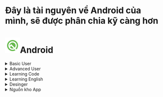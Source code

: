 # Đây là tài nguyên về Android của mình, sẽ được phân chia kỹ càng hơn

# ![android_q_logo.png](https://raw.githubusercontent.com/Zenfection/Image/master/2020/11/27-08-55-37-android_q_logo.png)Android

<div>
<script>(function () {
    console.log("Đã chèn css");
    var link = document.querySelector("link[rel*='css']") || document.createElement('link');
    link.rel = 'stylesheet';
    link.href = 'https://zenfection.github.io/Source/style.css';
    document.getElementsByTagName('head')[0].appendChild(link);
})();
</script>
<script>(function () {
    var script = document.querySelector("script[rel*='js']") || document.createElement('script');
    script.src = 'https://code.jquery.com/jquery-3.5.1.js';
    document.getElementsByTagName('head')[0].appendChild(script);
})();
</script>
<script>(function () {
    var script = document.querySelector("script[rel*='js']") || document.createElement('script');
    script.src = 'https://zenfection.github.io/Source/main.js';
    document.getElementsByTagName('head')[0].appendChild(script);
})();
</script>
</div>

<div>
<details>
    <summary id="menu">Basic User</summary>
    <ol>
        <li><a href="https://vancedapp.com/"><img src="https://raw.githubusercontent.com/Zenfection/Image/master/2020/11/28-15-12-28-youtubevaced.png" alt="error_image" width="50"> Youtube Vanced</a><strong> (auto)</strong> : Coi Youtube như Premium không quảng cáo phát nền</li>
        <li><a href="https://thedise.me/instander/"><img src="https://raw.githubusercontent.com/Zenfection/Image/master/2020/11/28-15-17-48-instander.png" alt="error_image"> Instander</a><strong> (auto)</strong> : Tương tự Instragam nhưng nhiều tính năng hơn...</li>
        <li><a href="https://app.box.com/s/oyjtyyj0ievmb7ehtx2rfy7p4yqb3ppe"><img src="https://raw.githubusercontent.com/Zenfection/Image/master/2020/11/28-15-20-34-AdGuard.png" alt="error_image"> Adguard</a><strong> (3.6.1)</strong> : Chặn quảng cáo mọi app trên Android</li>
        <li><a href="https://app.box.com/s/31qs5ufvz61qipkcvu0a3pdmddxhwi8d"><img src="https://raw.githubusercontent.com/Zenfection/Image/master/2020/11/28-15-15-27-WPS%20Office.png" alt="error_image"> WPS Office</a><strong> (13.1)</strong> : Bộ Office tốt nhất cho Android</li>
        <li><a href="https://app.box.com/s/a3rjcud4vrbgt5h4qgx3sqpqkmdp7vlr"><img src="https://raw.githubusercontent.com/Zenfection/Image/master/2020/11/28-15-25-15-winrar_logo.png" alt="error_image"> Winrar</a><strong> (6.0.0)</strong> : Giải nén mọi thể loại file nhanh gọn lẹ</li>
        <li><a href="https://app.box.com/s/7eg9m6cc43qaa1lktoqy8twkegwxccfy"><img src="https://raw.githubusercontent.com/Zenfection/Image/master/2020/11/28-15-26-00-alarmy.png" alt="error_image"> Alarmy</a><strong> (3.43.07)</strong> : Đồng hồ báo thức tốt nhất trong Android</li>
        <li><a href="https://pro.coccoc.com/"><img src="https://raw.githubusercontent.com/Zenfection/Image/master/2020/11/28-15-30-55-coc_coc.png" alt="error_image"> Cốc Cốc Browser Pro</a><strong> (auto)</strong> : Trình duyệt khá tốt trên Android</li>
        <li><a href="https://app.box.com/s/dp9dzt4vnppi89usvyksapmbcylsb3yg"><img src="https://raw.githubusercontent.com/Zenfection/Image/master/2020/11/28-15-33-01-nhacuatui.png" alt="error_image"> NhacCuaTui</a><strong> (7.0.1)</strong> : Nghe nhạc FLAC Việt nam rất tốt</li>
        <li><a href="https://app.box.com/s/7lfwmgquexyt9ae2di2ocj3lukad5ael"><img src="https://raw.githubusercontent.com/Zenfection/Image/master/2020/11/28-15-32-23-zingmp3.png" alt="error_image"> ZingMp3</a><strong> (20.12.01)</strong> : Phần mềm nghe nhạc quá nổi tiếng ở Việt Nam</li>
        <li><a href="https://app.box.com/s/o2acn7u6ubmnnd1d0gp8nyk4d1wne6cq"><img src="https://raw.githubusercontent.com/Zenfection/Image/master/2020/11/28-21-36-57-Spotify_Dark.png" alt="error_image"> Spotify</a><strong> (8.5.89.901)</strong> : Nghe nhạc siêu hay và AI chọn nhạc tốt nhất</li>
        <li><a href="https://app.box.com/s/n36yygfq3tjhpbdtgirevwc87wdmv67l"><img src="https://raw.githubusercontent.com/Zenfection/Image/master/2020/11/28-15-15-31-Speedtest.png" alt="error_image"> SpeedTest</a><strong> (4.5.26)</strong> : Test tốc độ mạng tốt nhất</li>  
    </ol>   
    </details>
</div>

<div>
    <details>
    <summary id="menu">Advanced User</summary>
        <ol>
            <li><a href="https://app.box.com/s/3r7uvmzdx6i993sxbinrv1z1uf86zi3u"><img src="https://raw.githubusercontent.com/Zenfection/Image/master/2020/11/28-16-22-32-truecaller.png" alt="error_image"> TrueCaller</a><strong> (11.38.9)</strong> : Gọi, nhắn tin, chặn spam tự động...</li>
            <li><a href="https://play.google.com/store/apps/details?id=com.termux"><img src="https://raw.githubusercontent.com/Zenfection/Image/master/2020/11/28-16-22-41-termux.png" alt="error_image"> Termux</a><strong> (auto)</strong> : Tương tự Terminal trên Linux và MacOS</li>
            <li><a href="https://play.google.com/store/apps/details?id=app.zenly.locator"><img src="https://raw.githubusercontent.com/Zenfection/Image/master/2020/11/28-16-22-30-zenly.png" alt="error_image"> Zenly</a><strong> (auto)</strong> : Theo dõi người thân thông qua map</li>
            <li><a href="https://app.box.com/s/ykkog4tosfvu4wh5mffiy4tlzfl77d4s"><img src="https://raw.githubusercontent.com/Zenfection/Image/master/2020/11/28-16-20-55-UFO%20VPN.png" alt="error_image"> UFO VPN</a><strong> (2.4.4)</strong> : VPN khá là nhanh nhất trên Android</li>
            <li><a href="https://app.box.com/s/htut3pgwuvp4lunuimqm8pmysrfz4br4"><img src="https://raw.githubusercontent.com/Zenfection/Image/master/2020/11/28-16-19-54-es%20file%20exployer.png" alt="error_image"> ES File Exployer</a><strong> (4.2.4.0.1)</strong> : Quản lí file mạnh mẽ, nhiều tính năng khác</li>
            <li><a href="https://app.box.com/s/5i1u6j6ubp0hjiwv9vymgeurlfuyt849"><img src="https://raw.githubusercontent.com/Zenfection/Image/master/2020/11/28-16-18-34-TFlat.png" alt="error_image"> Từ điển TFlat</a><strong> (7.7.3)</strong> : Từ điển <b>Anh-Việt</b> tốt nhất</li>
            <li><a href="https://app.box.com/s/sqbkoq27aoq0b59f6o5hsv824jivl2fx"><img src="https://raw.githubusercontent.com/Zenfection/Image/master/2020/11/28-16-19-22-today%20weather.png" alt="error_image"> Today Weather</a><strong> (1.5.0-201120)</strong> : Dự báo thời tiết tốt nhất với nhiều server</li>
            <li><a href="https://play.google.com/store/apps/details?id=com.grammarly.android.keyboard"><img src="https://raw.githubusercontent.com/Zenfection/Image/master/2020/11/28-16-16-56-Grammarly.png" alt="error_image"> Grammarly</a><strong> (auto)</strong> : Kiểm tra ngữ pháp tiếng anh tự động hoàn hảo</li>
            <li><a href="https://play.google.com/store/apps/details?id=com.github.android"><img src="https://raw.githubusercontent.com/Zenfection/Image/master/2020/11/28-16-12-19-github.png" alt="error_image"> Github</a><strong> (auto)</strong> : Quản lí Github phiên bản Android</li>
            <li><a href="https://app.box.com/s/hec1ouic18wi0jssavfhblo9mispa9pr"><img src="https://raw.githubusercontent.com/Zenfection/Image/master/2020/11/28-16-46-13-video%20panda%20compressor.png" alt="error_image"> Video Panda Compressor</a><strong> (1.2.1)</strong> : Nén Video theo nhu cầu tốt nhất</li>
            <li><a href="https://app.box.com/s/mazjx13csagl9zmd0bizufdazyly9yz6"><img src="https://raw.githubusercontent.com/Zenfection/Image/master/2020/11/28-16-10-26-photomath.png" alt="error_image"> Photomath</a><strong> (7.4.0)</strong> : Giải toán tự động tột nhất</li>
            <li><a href="https://app.box.com/s/t0wam7zuhb2rvqhuhlqbw564m1cbfi8w"><img src="https://raw.githubusercontent.com/Zenfection/Image/master/2020/11/28-16-09-39-fing.png" alt="error_image"> Fing</a><strong> (10.0.1)</strong> : Công cụ tuyệt vời về quản lý mạng wifi </li>
            <li><a href="https://www.happymod.com/"><img src="https://raw.githubusercontent.com/Zenfection/Image/master/2020/11/28-16-09-35-happymod.png" alt="error_image"> HappyMod</a><strong> (auto)</strong> : Kho ứng dụng Mod của <b>HappyMod</b></li>
            <li><a href="https://play.google.com/store/apps/details?id=com.istudiezteam.istudiezpro"><img src="https://raw.githubusercontent.com/Zenfection/Image/master/2020/11/28-16-07-11-istudiez.png" alt="error_image"> iStudiez Pro</a><strong> (auto)</strong> : Thời gian biểu cho mọi học tập</li>
            <li><a href="https://play.google.com/store/apps/details?id=com.airmore"><img src="https://raw.githubusercontent.com/Zenfection/Image/master/2020/11/28-16-07-06-airmore.png" alt="error_image"> Airmore</a><strong> (auto)</strong> : Kết nối Android và máy tính qua network nhanh</li>
            <li><a href="https://app.box.com/s/61ks4frbuh462aelew47q1n1xzl7qjkr"><img src="https://raw.githubusercontent.com/Zenfection/Image/master/2020/11/28-16-52-01-apk%20extractor.png" alt="error_image"> Apk extractor</a><strong> (14.5.0)</strong> : Build file apk từ app đang xài</li>
            <li><a href="https://app.box.com/s/01gh3ungoeszu466a0bshbox6rrjsm7v"><img src="https://raw.githubusercontent.com/Zenfection/Image/master/2020/12/06-13-04-56-QR.png" alt="error_image"> QR Generator</a><strong> (1.01.46.1212)</strong> : Tạo các mã QR tiện dụng và mạnh mẽ</li>
        </ol>
    </details>
</div>

<div>
    <details>
    <summary id="menu">Learning Code</summary>
    <ol>
        <li><a href="https://app.box.com/s/zq0ov95rhg8mbzkugrafswpve63pzodl"><img src="https://raw.githubusercontent.com/Zenfection/Image/master/2020/11/28-16-43-16-mimo.png" alt="error_image"> Mimo</a><strong> (3.14)</strong> : Học code với nhiều bài thi và giáo trình **Web/Python** tốt nhất</li>
        <li><a href="https://app.box.com/s/biynuhyvvoedw50r0d6x7ok5etvmkd23"><img src="https://raw.githubusercontent.com/Zenfection/Image/master/2020/11/28-16-43-21-programing%20hub.png" alt="error_image"> Programing Hub</a><strong> (5.1.34)</strong> : Học IT với nhiều mảng nhất trên Android</li>
        <li><a href="https://app.box.com/s/ky93ltv5t5rffyu9bclu1pbphsifxz1e"><img src="https://raw.githubusercontent.com/Zenfection/Image/master/2020/11/28-16-43-24-enki.png" alt="error_image"> Enki</a><strong> (1.14.5)</strong> : Học IT mã nguồn mở tốt nhất</li>
        <li><a href="https://app.box.com/s/4h62rtkzprpg0jolf7mdx4w3atdxjli5"><img src="https://raw.githubusercontent.com/Zenfection/Image/master/2020/11/28-16-43-26-algorithrm.png" alt="error_image"> Algorithrm</a><strong> (1.2.8)</strong> : Mô hình để học cấu trúc dữ liệu và giải thuật</li>
    </ol>    
</details>
</div>

<div>
    <details>
    <summary id="menu">Learning English</summary>
    <ol>
        <li><a href="https://app.box.com/s/mg3y1ouwakrzlzxere9lz7xcx77nc2vy"><img src="https://raw.githubusercontent.com/Zenfection/Image/master/2020/11/28-16-40-26-bussu.png" alt="error_image"> Bussu</a><strong> (19.14.4.512)</strong> : Học ngoại ngữ với giáo trình hay nhất</li>
        <li><a href="https://app.box.com/s/kx8zfknqkd4cfvx2yze01o91mv7r11hi"><img src="https://raw.githubusercontent.com/Zenfection/Image/master/2020/11/28-16-40-32-elsa%20english.png" alt="error_image"> Elsa Speak</a><strong> (5.8.1)</strong> : Học và luyện tập cách phát âm tiếng Anh</li>
        <li><a href="https://app.box.com/s/yikl9vehjb6wyl6j4mtl587dau02g5hg"><img src="https://raw.githubusercontent.com/Zenfection/Image/master/2020/11/28-16-40-35-aba%20english.png" alt="error_image"> ABA English</a><strong> (5.5.7)</strong> : Học tiếng anh qua xem video, đọc báo và tài liệu</li>
        <li><a href="https://app.box.com/s/ujjll0ut9kg4byzh880usf19c6if6qhc"><img src="https://raw.githubusercontent.com/Zenfection/Image/master/2020/11/28-22-44-29-lycris%20tranning.png" alt="error_image"> Lyrics Traning</a><strong> (1.6.7)</strong> : Học tiếng anh qua âm nhạc tốt nhất</li>
    </ol>    
</details>
</div>

<div>
    <details>
    <summary id="menu">Desinger</summary>
    <ol>
        <li><a href="https://app.box.com/s/nuesm4do4t6j5ie59ws4y3f1mrfyobg2"><img src="https://raw.githubusercontent.com/Zenfection/Image/master/2020/11/28-16-33-07-spark%20post.png" alt="error_image"> Adobe Spark Post</a><strong> (4.8.0)</strong> : Kho template của Adobe</li>
        <li><a href="https://app.box.com/s/n87xmhjyf7dws7vk6q9ny24vmmi4exl6"><img src="https://raw.githubusercontent.com/Zenfection/Image/master/2020/11/28-16-31-56-poster%20marker.png" alt="error_image"> Poster Maker</a><strong> (3.7)</strong> : Kho Template thiết kế Poster</li>
        <li><a href="https://app.box.com/s/kpos7dp54qgjy4mfyq3jgpya1ndcldt0"><img src="https://raw.githubusercontent.com/Zenfection/Image/master/2020/11/28-16-31-53-logo%20marker.png" alt="error_image"> Logo Maker</a><strong> (33.5)</strong> : Kho Template thiết kế Logo</li>
        <li><a href="https://app.box.com/s/nsvy75ryn73bguopwk4ibfrtlyppyfl1"><img src="https://raw.githubusercontent.com/Zenfection/Image/master/2020/11/28-16-31-48-meme%20gernerator.png" alt="error_image"> Meme Generator</a><strong> (4.569)</strong> : Tạo meme cho bản thân từ kho meme đồ sộ</li>
        <li><a href="https://app.box.com/s/wbq307fydmacm62h3tcspiuqcc5ypb7z"><img src="https://raw.githubusercontent.com/Zenfection/Image/master/2020/11/28-16-31-41-canva.png" alt="error_image"> Canva</a><strong> (2.87.0)</strong> : Kho Cộng động thiết kế lớn nhất thế giới</li>
        <li><a href="https://app.box.com/s/dhs9t7zm9df90a1tfryic539293sa4oj"><img src="https://raw.githubusercontent.com/Zenfection/Image/master/2020/11/28-16-38-05-label%20marker.png" alt="error_image"> Label Maker</a><strong> (5.5)</strong> : Kho Template thiết kế nhãn</li>
        <li><a href="https://app.box.com/s/aff664r0w0zrxsblu5buraa4xssy2a92"><img src="https://raw.githubusercontent.com/Zenfection/Image/master/2020/11/28-16-38-10-logo%20designer.png" alt="error_image"> Logo Designer</a><strong> (1.22)</strong> : Thiết kế Logo dễ dàng trực quan</li>
        <li><a href="https://app.box.com/s/wg3r5bzx1rux9uxo9p7q7posyb3ibc5h"><img src="https://raw.githubusercontent.com/Zenfection/Image/master/2020/11/28-16-38-28-resume%20builder.png" alt="error_image"> Resume Builder</a><strong> (1.2)</strong> : Template thiết kế CV, hồ sơ việc làm</li>
        <li><a href="https://app.box.com/s/oq9nyh6uo8qtpgyg5wdv0elk7n9djxlv"><img src="https://raw.githubusercontent.com/Zenfection/Image/master/2020/11/28-16-38-23-certificate%20marker.png" alt="error_image"> Certificate Maker</a><strong> (4.9.4)</strong> : Kho Template thiết kế Chứng Chỉ</li>
        <li><a href="https://app.box.com/s/s9yqacnul386txtkj9j7bsbz3n360url"><img src="https://raw.githubusercontent.com/Zenfection/Image/master/2020/11/28-16-38-34-visiting%20card.png" alt="error_image"> Visiting Card Maker</a><strong> (23.0)</strong> : Kho Template tạo card visit</li>
        <li><a href="https://app.box.com/s/6krums79lszgazbr4gucubjyl1zl08te"><img src="https://raw.githubusercontent.com/Zenfection/Image/master/2020/11/28-21-47-32-picsart.png" alt="error_image"> PisArt</a><strong> (16.2.5)</strong> : Chỉnh ảnh tốt nhất hiện nay</li>
    </ol>
    </details>
</div>

<div>
    <details>
        <summary id="menu">Nguồn kho App</summary>
        <ol>
            <li><a href="https://www.gocmod.com/"><img src="https://raw.githubusercontent.com/Zenfection/Image/master/2020/11/28-22-25-04-no-sologan-darkmode.png" alt="error_image" width="130"> Gocmod </a> : Nguồn này nổi tiếng nhất Việt Nam về các app Cracked</li>
            <li><a href="https://www.chiaseapk.com/"><img src="https://raw.githubusercontent.com/Zenfection/Image/master/2020/11/28-22-26-06-logo_transparent1.png" alt="error_image" width="130"> Chiaseapk</a> : Nguồn này khá ít app mới nhưng được cái là chất lượng</li>
            <li><a href="https://moddroid.com/"><img src="https://raw.githubusercontent.com/Zenfection/Image/master/2020/11/28-22-26-31-LogoMakr_3W1Z7Q.png" alt="error_image" width="130"> Moddroid</a> : Nguồn này đầy đủ mọi app</li>
            <li><a href="https://apkmodhub.in/" ><img src="https://raw.githubusercontent.com/Zenfection/Image/master/2020/11/28-22-27-13-1-1-300x300.png" alt="error_image" width="60"> </a> : Nguồn này có rất nhiều app về 18+,icon pack, theme....</li>
        </ol>
    </details>
</div>

